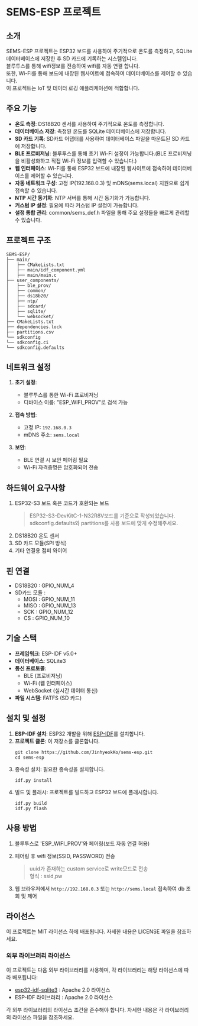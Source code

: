 # SEMS-ESP 프로젝트

## 소개
SEMS-ESP 프로젝트는 ESP32 보드를 사용하여 주기적으로 온도를 측정하고, SQLite 데이터베이스에 저장한 후 SD 카드에 기록하는 시스템입니다.  
블루투스를 통해 wifi정보를 전송하여 wifi를 자동 연결 합니다.  
또한, Wi-Fi를 통해 보드에 내장된 웹사이트에 접속하여 데이터베이스를 제어할 수 있습니다.  
이 프로젝트는 IoT 및 데이터 로깅 애플리케이션에 적합합니다.

## 주요 기능
- **온도 측정**: DS18B20 센서를 사용하여 주기적으로 온도를 측정합니다.
- **데이터베이스 저장**: 측정된 온도를 SQLite 데이터베이스에 저장합니다.
- **SD 카드 기록**: SD카드 어댑터를 사용하여 데이터베이스 파일을 마운트된 SD 카드에 저장합니다.
- **BLE 프로비저닝**: 블루투스를 통해 초기 Wi-Fi 설정이 가능합니다.(BLE 프로비저닝을 비활성화하고 직접 Wi-Fi 정보를 입력할 수 있습니다.)
- **웹 인터페이스**: Wi-Fi를 통해 ESP32 보드에 내장된 웹사이트에 접속하여 데이터베이스를 제어할 수 있습니다.
- **자동 네트워크 구성**: 고정 IP(192.168.0.3) 및 mDNS(sems.local) 지원으로 쉽게 접속할 수 있습니다.
- **NTP 시간 동기화**: NTP 서버를 통해 시간 동기화가 가능합니다.
- **커스텀 IP 설정**: 필요에 따라 커스텀 IP 설정이 가능합니다.
- **설정 통합 관리**: common/sems_def.h 파일을 통해 주요 설정들을 빠르게 관리할 수 있습니다.

## 프로젝트 구조
```
SEMS-ESP/
├── main/
│   ├── CMakeLists.txt
│   ├── main/idf_component.yml
│   ├── main/main.c
├── user_components/
│   ├── ble_prov/
│   ├── common/
│   ├── ds18b20/
│   ├── ntp/
│   ├── sdcard/
│   ├── sqlite/
│   └── websocket/
├── CMakeLists.txt
├── dependencies.lock
├── partitions.csv
└── sdkconfig
└── sdkconfig.ci
└── sdkconfig.defaults
```

## 네트워크 설정
1. **초기 설정**: 
   - 블루투스를 통한 Wi-Fi 프로비저닝
   - 디바이스 이름: "ESP_WIFI_PROV"로 검색 가능
   
2. **접속 방법**:
   - 고정 IP: `192.168.0.3`
   - mDNS 주소: `sems.local`

3. **보안**:
   - BLE 연결 시 보안 페어링 필요
   - Wi-Fi 자격증명은 암호화되어 전송

## 하드웨어 요구사항
1. ESP32-S3 보드 혹은 코드가 호환되는 보드
    > ESP32-S3-DevKitC-1-N32R8V보드를 기준으로 작성되었습니다.  
    sdkconfig.defaults와 partitions를 사용 보드에 맞게 수정해주세요.
2. DS18B20 온도 센서
3. SD 카드 모듈(SPI 방식)
4. 기타 연결용 점퍼 와이어

## 핀 연결
- DS18B20 : GPIO_NUM_4
- SD카드 모듈 :
    - MOSI : GPIO_NUM_11
    - MISO : GPIO_NUM_13
    - SCK : GPIO_NUM_12
    - CS : GPIO_NUM_10

## 기술 스택
- **프레임워크**: ESP-IDF v5.0+
- **데이터베이스**: SQLite3
- **통신 프로토콜**: 
  - BLE (프로비저닝)
  - Wi-Fi (웹 인터페이스)
  - WebSocket (실시간 데이터 통신)
- **파일 시스템**: FATFS (SD 카드)


## 설치 및 설정
1. **ESP-IDF 설치**: ESP32 개발을 위해 [ESP-IDF](https://github.com/espressif/esp-idf)를 설치합니다.
2. **프로젝트 클론**: 이 저장소를 클론합니다.
   ```
   git clone https://github.com/JinhyeokKo/sems-esp.git
   cd sems-esp
    ```
3. 종속성 설치: 필요한 종속성을 설치합니다.
    ```
    idf.py install
    ```
4. 빌드 및 플래시: 프로젝트를 빌드하고 ESP32 보드에 플래시합니다.
    ```
    idf.py build
    idf.py flash
    ```

## 사용 방법
1. 블루투스로 'ESP_WIFI_PROV'와 페어링(보드 자동 연결 허용)
2. 페어링 후 wifi 정보(SSID, PASSWORD) 전송
    > uuid가 존재하는 custom service로 write모드로 전송  
    형식 : ssid,pw

3. 웹 브라우저에서 `http://192.168.0.3` 또는 `http://sems.local` 접속하여 db 조회 및 제어

## 라이선스
이 프로젝트는 MIT 라이선스 하에 배포됩니다. 자세한 내용은 LICENSE 파일을 참조하세요.

### 외부 라이브러리 라이선스
이 프로젝트는 다음 외부 라이브러리를 사용하며, 각 라이브러리는 해당 라이선스에 따라 배포됩니다:
- [esp32-idf-sqlite3](https://github.com/nopnop2002/esp32-idf-sqlite3) : Apache 2.0 라이선스
- ESP-IDF 라이브러리 : Apache 2.0 라이선스

각 외부 라이브러리의 라이선스 조건을 준수해야 합니다. 자세한 내용은 각 라이브러리의 라이선스 파일을 참조하세요.